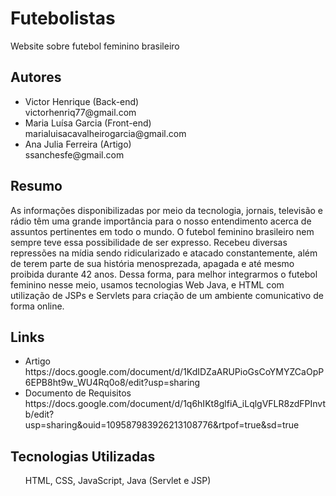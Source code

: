 # Futebolistas
Website sobre futebol feminino brasileiro

<h2> Autores </h2>
<ul>
  <li>Victor Henrique (Back-end) <br>
      victorhenriq77@gmail.com <br>
  </li> 
  <li>Maria Luísa Garcia (Front-end) <br>
      marialuisacavalheirogarcia@gmail.com <br>
  </li> 
   <li>Ana Julia Ferreira (Artigo) <br>
       ssanchesfe@gmail.com <br>
  </li> 
</ul>

<h2> Resumo </h2>
  As informações disponibilizadas por meio da tecnologia, jornais, televisão e rádio têm uma grande importância para o nosso entendimento acerca de assuntos pertinentes em todo o mundo. O futebol feminino brasileiro nem sempre teve essa possibilidade de ser expresso. Recebeu diversas repressões na mídia sendo ridicularizado e atacado constantemente, além de terem parte de sua história menosprezada, apagada e até mesmo proibida durante 42 anos. Dessa forma, para melhor integrarmos o futebol feminino nesse meio, usamos tecnologias Web Java, e HTML com utilização de JSPs e Servlets para criação de um ambiente comunicativo de forma online.

</ul>

<h2> Links </h2>
<ul>
  <li> Artigo <br>
       https://docs.google.com/document/d/1KdIDZaARUPioGsCoYMYZCaOpP6EPB8ht9w_WU4Rq0o8/edit?usp=sharing <br>
  </li> 
  <li> Documento de Requisitos <br>
       https://docs.google.com/document/d/1q6hIKt8glfiA_iLqlgVFLR8zdFPInvtb/edit?usp=sharing&ouid=109587983926213108776&rtpof=true&sd=true <br>
  </li>
</ul>

<h2> Tecnologias Utilizadas </h2>
<ul> HTML, CSS, JavaScript, Java (Servlet e JSP)
</ul>
